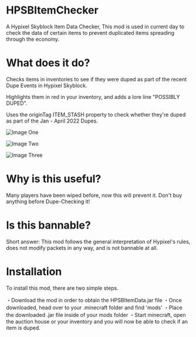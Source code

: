 # HPSBItemChecker
A Hypixel Skyblock Item Data Checker, This mod is used in current day to check the data of certain items to prevent duplicated items spreading through the economy. 

# What does it do?
Checks items in inventories to see if they were duped as part of the recent Dupe Events in Hypixel Skyblock.

Highlights them in red in your inventory, and adds a lore line "POSSIBLY DUPED".

Uses the originTag ITEM_STASH property to check whether they're duped as part of the Jan - April 2022 Dupes.

![Image One](https://media.discordapp.net/attachments/713505741931020320/969611130685255701/unknown.png?width=414&height=214)

![Image Two](https://camo.githubusercontent.com/10afef79fade32390e570a250084f87bd323836f23d46449344d911fe525cc99/68747470733a2f2f74686f6d2e636c75622f425a4b705139552e706e67)

![Image Three](https://camo.githubusercontent.com/7fb6b1032443ee38dd56760f5e3cd7df4186c1e3636c84121ecac4ea3ee712f2/68747470733a2f2f74686f6d2e636c75622f34727545484d592e706e67)

# Why is this useful?
Many players have been wiped before, now this will prevent it. Don't buy anything before Dupe-Checking it!

# Is this bannable?
Short answer: This mod follows the general interpretation of Hypixel's rules, does not modify packets in any way, and is not bannable at all.

# Installation
To install this mod, there are two simple steps.

・Download the mod in order to obtain the HPSBItemData.jar file
・Once downloaded, head over to your .minecraft folder and find 'mods'
・Place the downloaded .jar file inside of your mods folder
・Start minecraft, open the auction house or your inventory and you will now be able to check if an item is duped.
